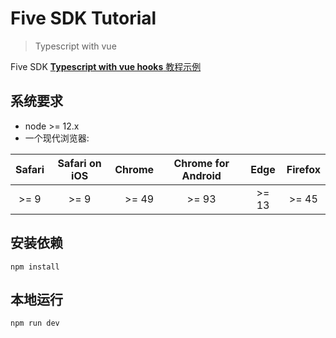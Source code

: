 # Five SDK Tutorial
> Typescript with vue

Five SDK [**Typescript with vue hooks** 教程示例](https://open-platform.realsee.com/developer/docs/front/3d-space/handbook/vue/get-started/)

## 系统要求

- node >= 12.x
- 一个现代浏览器: 

| Safari | Safari on iOS | Chrome  | Chrome for Android | Edge | Firefox |
|:------:|:-------------:|--------:|:------------------:|:----:|:-------:|
| >= 9   | >= 9          | >= 49   | >= 93              | >= 13| >= 45   |

## 安装依赖

```shell
npm install
```

## 本地运行

```shell
npm run dev
```